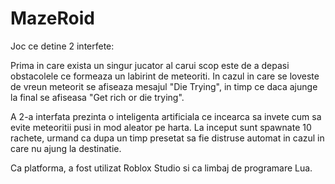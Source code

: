 # MazeRoid

Joc ce detine 2 interfete:

Prima in care exista un singur jucator al carui scop este de a depasi obstacolele ce formeaza un labirint de meteoriti. In cazul in care se loveste de vreun meteorit se afiseaza mesajul "Die Trying", in timp ce daca ajunge la final se afiseasa "Get rich or die trying". 

A 2-a interfata prezinta o inteligenta artificiala ce incearca sa invete cum sa evite meteoritii pusi in mod aleator pe harta. La inceput sunt spawnate 10 rachete, urmand ca dupa un timp presetat sa fie distruse automat in cazul in care nu ajung la destinatie.

Ca platforma, a fost utilizat Roblox Studio si ca limbaj de programare Lua.
